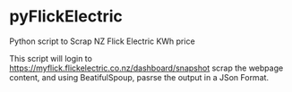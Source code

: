 # pyFlickElectric
Python script to Scrap NZ Flick Electric KWh price

This script will login to https://myflick.flickelectric.co.nz/dashboard/snapshot
scrap the webpage content, and using BeatifulSpoup, pasrse the output in a JSon Format.

